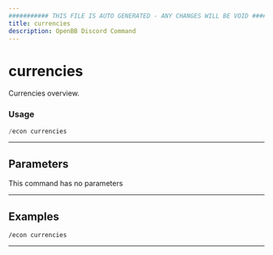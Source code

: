 ```yaml
---
########### THIS FILE IS AUTO GENERATED - ANY CHANGES WILL BE VOID ###########
title: currencies
description: OpenBB Discord Command
---
```


# currencies

Currencies overview.

### Usage

```python wordwrap
/econ currencies
```

---

## Parameters

This command has no parameters



---

## Examples

```
/econ currencies
```
---
